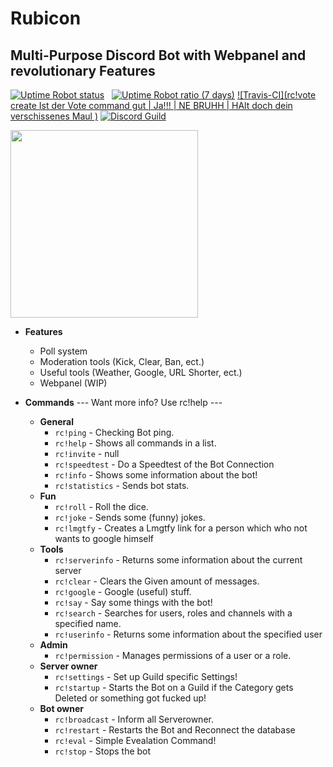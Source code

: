 # Rubicon
 
## Multi-Purpose Discord Bot with Webpanel and revolutionary Features
 
 
[![Uptime Robot status](https://img.shields.io/uptimerobot/status/m779511046-c42978b8bcbefa73044af91d.svg)](https://status.rubicon.fun) &nbsp;
[![Uptime Robot ratio (7 days)](https://img.shields.io/uptimerobot/ratio/7/m779511046-c42978b8bcbefa73044af91d.svg)](https://status.rubicon.fun)
[![Travis-CI](rc!vote create  Ist der Vote command gut | Ja!!! | NE BRUHH | HAlt doch dein verschissenes Maul )](https://travis-ci.org/Rubicon-Bot/Rubicon)
[![Discord Guild](https://discordapp.com/api/guilds/381419503164325900/embed.png)](https://discord.gg/k3zJhDU)
 
<a href="https://discordapp.com/oauth2/authorize?client_id=380713705073147915&scope=bot&permissions=2146958591">
<img src="https://camo.githubusercontent.com/6801c1bf1fe88c32dfe6f329b3ca17911a478f14/68747470733a2f2f692e696d6775722e636f6d2f4a6c48646141732e706e67" width="300"/></a>
 
- **Features**
  - Poll system
  - Moderation tools (Kick, Clear, Ban, ect.)
  - Useful tools (Weather, Google, URL Shorter, ect.)
  - Webpanel (WIP)
 
 
- **Commands**
--- Want more info? Use rc!help <command> ---
  - **General**
    - `rc!ping` - Checking Bot ping.
    - `rc!help` - Shows all commands in a list.
    - `rc!invite` - null
    - `rc!speedtest` - Do a Speedtest of the Bot Connection
    - `rc!info` - Shows some information about the bot!
    - `rc!statistics` - Sends bot stats.
  - **Fun**
    - `rc!roll` - Roll the dice.
    - `rc!joke` - Sends some (funny) jokes.
    - `rc!lmgtfy` - Creates a Lmgtfy link for a person which who not wants to google himself
  - **Tools**
    - `rc!serverinfo` - Returns some information about the current server
    - `rc!clear` - Clears the Given amount of messages.
    - `rc!google` - Google (useful) stuff.
    - `rc!say` - Say some things with the bot!
    - `rc!search` - Searches for users, roles and channels with a specified name.
    - `rc!userinfo` - Returns some information about the specified user
  - **Admin**
    - `rc!permission` - Manages permissions of a user or a role.
  - **Server owner**
    - `rc!settings` - Set up Guild specific Settings!
    - `rc!startup` - Starts the Bot on a Guild if the Category gets Deleted or something got fucked up!
  - **Bot owner**
    - `rc!broadcast` - Inform all Serverowner.
    - `rc!restart` - Restarts the Bot and Reconnect the database
    - `rc!eval` - Simple Evealation Command!
    - `rc!stop` - Stops the bot
